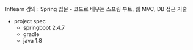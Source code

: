 Inflearn 강의 : Spring 입문 - 코드로 배우는 스프링 부트, 웹 MVC, DB 접근 기술

* project spec
    * springboot 2.4.7
    * gradle
    * java 1.8 
    

 